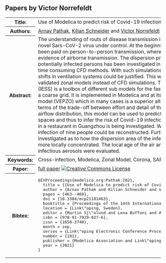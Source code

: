 ## Papers by Victor Norrefeldt
<table><tr><th>Title:</th>
<td>Use of Modelica to predict risk of Covid-19 infection in indoor environments</td>
</tr>
<tr><th>Authors:</th>
<td>
<a href="/proceedings/authors/ArnavPathak">Arnav Pathak</a>, <a href="/proceedings/authors/KilianSchneider">Kilian Schneider</a> and <a href="/proceedings/authors/VictorNorrefeldt">Victor Norrefeldt</a></td>
</tr>
<tr><th>Abstract:</th>
<td>The understanding of routs of disease transmission is crucial for getting the outbreak of the novel Sars-CoV-2 virus under control. At the beginning of the year 2020 much attention has been paid on person-to-person transmission, whereas now there is more debate and also evidence of airborne transmission. The dispersion process of respiratory droplets released by potentially infected persons has been investigated in many studies using highly reliable but time consuming CFD methods. With such simulations social distancing, wearing masks and shifts in ventilation systems could be justified. This work focuses on the same topic but uses validated zonal models instead of CFD simulations. The Indoor Environment Simulation Suite (IESS) is a toolbox of different sub models for the fast simulation of the indoor environment on a coarse grid. It is implemented in Modelica and at its heart is the Velocity Propagating Zonal model (VEPZO) which in many cases is a superior alternative to complex CFD simulations in terms of the trade-off between effort and detail of the result. Based on the temperature and airflow distribution, this model can be used to predict the dispersion of aerosols in enclosed spaces and thus to infer the risk of Covid-19 infection. Therefore an example of an outbreak in a restaurant in Guangzhou is being investigated. With the installed ventilation system the infection of nine people could be reconstructed. Furthermore different variants were investigated as to how the dispersion area of the infectious aerosols could have been kept more locally concentrated. The local age of the air and the area of increased load with infectious aerosols were evaluated.</td></tr>
<tr><th>Keywords:</th>
<td>Cross-infection, Modelica, Zonal Model, Corona, SARS-CoV-2, Covid-19</td></tr>
<tr><th>Paper:</th>
<td><a href="https://doi.org/10.3384/ecp21181463">full paper</a> <a rel="license" href="http://creativecommons.org/licenses/by/4.0/"><img alt="Creative Commons License" style="border-width:0" src="https://i.creativecommons.org/l/by/4.0/88x31.png" /></a></td>
</tr>
<tr><th>Bibtex:</th>
<td><pre>
@InProceedings{modelica.org:Pathak:2021,
  title = {{Use of Modelica to predict risk of Covid-19 infection in indoor environments}},
  author = {Arnav Pathak and Kilian Schneider and Victor Norrefeldt},
  pages = {463--469},
  doi = {10.3384/ecp21181463},
  booktitle = {Proceedings of the 14th International Modelica Conference},
  location = {Link\&quot;oping, Sweden},
  editor = {Martin Sj\&quot;olund and Lena Buffoni and Adrian Pop and Lennart Ochel},
  isbn = {978-91-7929-027-6},
  issn = {1650-3740},
  month = sep,
  series = {Link\&quot;oping Electronic Conference Proceedings},
  number = {181},
  publisher = {Modelica Association and Link\&quot;oping University Electronic Press},
  year = {2021}
}
</pre></td></tr>
</table><br>
